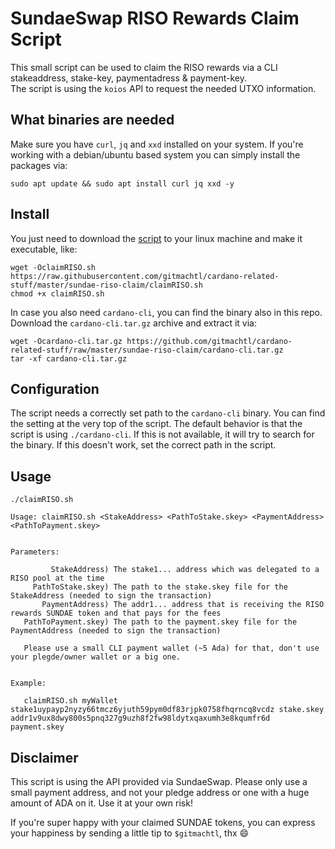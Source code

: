 # SundaeSwap RISO Rewards Claim Script

This small script can be used to claim the RISO rewards via a CLI stakeaddress, stake-key, paymentadress & payment-key.<br>
The script is using the `koios` API to request the needed UTXO information.

## What binaries are needed

Make sure you have `curl`, `jq` and `xxd` installed on your system. If you're working with a debian/ubuntu based system you can simply install the packages via:

``` console
sudo apt update && sudo apt install curl jq xxd -y
```

## Install

You just need to download the [script](https://raw.githubusercontent.com/gitmachtl/cardano-related-stuff/master/sundae-riso-claim/claimRISO.sh) to your linux machine and make it executable, like:
``` console
wget -OclaimRISO.sh https://raw.githubusercontent.com/gitmachtl/cardano-related-stuff/master/sundae-riso-claim/claimRISO.sh
chmod +x claimRISO.sh
``` 
In case you also need `cardano-cli`, you can find the binary also in this repo. Download the `cardano-cli.tar.gz` archive and extract it via:
``` console
wget -Ocardano-cli.tar.gz https://github.com/gitmachtl/cardano-related-stuff/raw/master/sundae-riso-claim/cardano-cli.tar.gz
tar -xf cardano-cli.tar.gz
```


## Configuration

The script needs a correctly set path to the `cardano-cli` binary. You can find the setting at the very top of the script. The default behavior is that the script is using `./cardano-cli`. If this is not available, it will try to search for the binary. If this doesn't work, set the correct path in the script.

## Usage

``` console
./claimRISO.sh

Usage: claimRISO.sh <StakeAddress> <PathToStake.skey> <PaymentAddress> <PathToPayment.skey>


Parameters:

         StakeAddress) The stake1... address which was delegated to a RISO pool at the time
     PathToStake.skey) The path to the stake.skey file for the StakeAddress (needed to sign the transaction)
       PaymentAddress) The addr1... address that is receiving the RISO rewards SUNDAE token and that pays for the fees
   PathToPayment.skey) The path to the payment.skey file for the PaymentAddress (needed to sign the transaction)

   Please use a small CLI payment wallet (~5 Ada) for that, don't use your plegde/owner wallet or a big one.


Example:

   claimRISO.sh myWallet stake1uypayp2nyzy66tmcz6yjuth59pym0df83rjpk0758fhqrncq8vcdz stake.skey addr1v9ux8dwy800s5pnq327g9uzh8f2fw98ldytxqaxumh3e8kqumfr6d payment.skey

```

## Disclaimer

This script is using the API provided via SundaeSwap. Please only use a small payment address, and not your pledge address or one with a huge amount of ADA on it. Use it at your own risk!  

If you're super happy with your claimed SUNDAE tokens, you can express your happiness by sending a little tip to `$gitmachtl`, thx 😄
